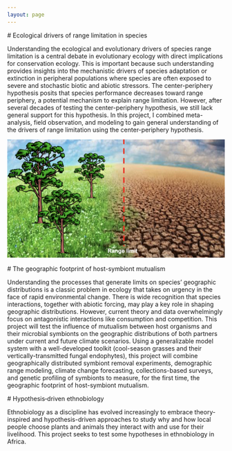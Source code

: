 ```yaml
---
layout: page
---
```






<div class="pure-u-1 copy" markdown="1">
# Ecological drivers of range limitation in species  

Understanding the ecological and evolutionary drivers of species range limitation is a central debate in evolutionary ecology with direct implications for conservation ecology. This is important because such understanding provides insights into the mechanistic drivers of species adaptation or extinction in peripheral populations where species are often exposed to severe and stochastic biotic and abiotic stressors. The center-periphery hypothesis  posits that species performance decreases toward range periphery, a potential mechanism to explain range limitation. However, after several decades of testing the center-periphery hypothesis, we still lack general support for this hypothesis. In this project, I combined meta-analysis, field observation, and modeling to gain general understanding of the drivers of range limitation using the center-periphery hypothesis.

</div>

![Range](/assets/Range.png)

<div class="pure-u-1 copy" markdown="1">
# The geographic footprint of host-symbiont mutualism

Understanding the processes that generate limits on species’ geographic distributions is a classic problem in ecology that takes on urgency in the face of rapid environmental change. There is wide recognition that species interactions, together with abiotic forcing, may play a key role in shaping geographic distributions. However, current theory and data overwhelmingly focus on antagonistic interactions like consumption and competition. This project will test the influence of mutualism between host organisms and their microbial symbionts on the geographic distributions of both partners under current and future climate scenarios. Using a generalizable model system with a well-developed toolkit (cool-season grasses and their vertically-transmitted fungal endophytes), this project will combine geographically distributed symbiont removal experiments, demographic range modeling, climate change forecasting, collections-based surveys, and genetic profiling of symbionts to measure, for the first time, the geographic footprint of host-symbiont mutualism.

</div>

<div class="pure-u-1 copy" markdown="1">
# Hypothesis‐driven ethnobiology

Ethnobiology as a discipline has evolved increasingly to embrace theory-inspired and hypothesis-driven approaches to study why and how local people choose plants and animals they interact with and use for their livelihood. This project  seeks to test some hypotheses in ethnobiology in Africa. 

</div>











